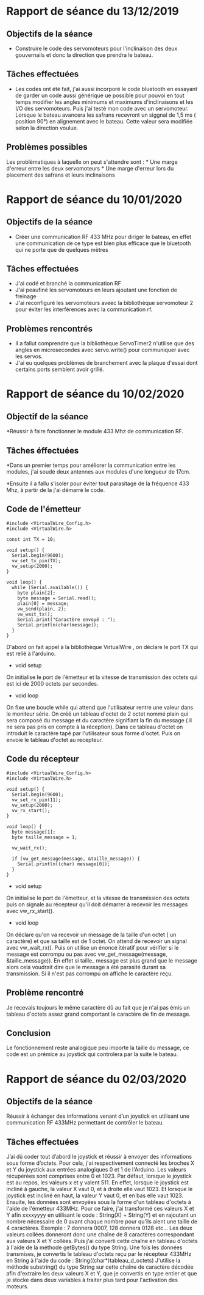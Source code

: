 # Rapport de séance du  13/12/2019

## Objectifs de la séance 
* Construire le code des servomoteurs pour l'inclinaison des deux gouvernails et donc la direction que prendra le bateau.

## Tâches effectuées 
* Les codes ont été fait, j'ai aussi incorporé le code bluetooth en essayant de garder un code aussi générique ue possible pour pouvoi en tout temps modifier les angles minimums et maximums d'inclinaisons et les I/O des servomoteurs. Puis j'ai testé mon code avec un servomoteur.
Lorsque le bateau avancera les safrans recevront un siggnal de 1,5 ms ( position 90°) en alignement avec le bateau. Cette valeur sera modifiée selon la direction voulue.

## Problèmes possibles
Les problèmatiques à laquelle on peut s'attendre sont : 
    * Une marge d'erreur entre les deux servomoteurs
    * Une marge d'erreur lors du placement des safrans et leurs inclinaisons 
    
# Rapport de séance du 10/01/2020

## Objectifs de la séance 
* Créer une communication RF 433 MHz pour diriger le bateau, en effet une communication de ce type est bien plus efficace que le bluetooth qui ne porte que de quelques mètres 

## Tâches effectuées 
* J'ai codé et branché la communication RF 
* J'ai peaufiné les servomoteurs en leurs ajoutant une fonction de freinage 
* J'ai reconfiguré les servomoteurs aveec la bibliothèque servomoteur 2 pour éviter les interférences  avec la communication rf. 

## Problèmes rencontrés 
* Il a fallut comprendre que la bibliothèque ServoTimer2 n'utilise que des angles en microsecondes avec servo.write() pour communiquer avec les servos.
* J'ai eu quelques problèmes de branchement avec la plaque d'essai dont certains ports semblent avoir grillé. 


# Rapport de séance du 10/02/2020

## Objectif de la séance
*Réussir à faire fonctionner le module 433 Mhz de communication RF.

## Tâches éffectuées 

*Dans un premier temps pour améliorer la communication entre les modules, j'ai soudé deux antennes aux modules d'une longueur de 17cm.

*Ensuite il a fallu s'isoler pour éviter tout parasitage de la fréquence 433 Mhz, à partir de la j'ai démarré le code.


## Code de l'émetteur

    #include <VirtualWire_Config.h>
    #include <VirtualWire.h>
    
    const int TX = 10;
    
    void setup() {
      Serial.begin(9600);
      vw_set_tx_pin(TX);
      vw_setup(2000);
    }
    
    void loop() {
      while (Serial.available()) {
        byte plain[2];
        byte message = Serial.read();
        plain[0] = message;
        vw_send(plain, 2);
        vw_wait_tx();
        Serial.print("Caractère envoyé : ");
        Serial.println(char(message));
      }
    }

D'abord on fait appel à la bibliothèque VirtualWire , on déclare le port TX qui est relié à l'arduino.

- void setup 

On initialise le port de l'émetteur et la vitesse de transmission des octets qui est ici de 2000 octets par secondes.

- void loop 

On fixe une boucle while qui attend que l'utilisateur rentre une valeur dans le moniteur série. 
On créé un tableau d'octet de 2 octet nommé plain qui sera composé du message et du caractère signifiant la fin du message ( il ne sera pas pris en compte à la réception).
Dans ce tableau d'octet on introduit le caractère tapé par l'utilisateur sous forme d'octet.
Puis on envoie le tableau d'octet au recepteur. 

## Code du récepteur 

    #include <VirtualWire_Config.h>
    #include <VirtualWire.h>
    
    void setup() {
      Serial.begin(9600);
      vw_set_rx_pin(11);
      vw_setup(2000);
      vw_rx_start();
    }
    
    void loop() {
      byte message[1];
      byte taille_message = 1;
     
      vw_wait_rx();
    
      if (vw_get_message(message, &taille_message)) {
        Serial.println((char) message[0]);
      }
    }

- void setup 

On initialise le port de l'émetteur, et la vitesse de transmission des octets puis on signale au récepteur qu'il doit démarrer à recevoir les messages avec vw_rx_start().

- void loop

On déclare  qu'on va recevoir un message de la taille d'un octet ( un caractère) et que sa taille est de 1 octet. 
On attend de recevoir un signal avec vw_wait_rx().
Puis on utilise un énoncé itératif pour vérifier si le message est corrompu ou pas avec vw_get_message(message, &taille_message)).
En effet si taille_ message est plus grand que le message alors cela voudrait dire que le message a été parasité durant sa transmission. 
Si il n'est pas corrompu on affiche le caractère reçu. 

## Problème rencontré 

Je recevais toujours le même caractère dû au fait que je n'ai pas émis un tableau d'octets assez grand comportant le caractère de fin de message. 

## Conclusion 

Le fonctionnement reste analogique peu importe la taille du message, ce code est un prémice au joystick qui controlera par la suite le bateau.


# Rapport de séance du 02/03/2020

## Objectifs de la séance 
Réussir à échanger des informations venant d’un joystick en utilisant une communication RF 433MHz permettant de contrôler le bateau. 

## Tâches effectuées
J’ai dû coder tout d’abord le joystick et réussir à envoyer des informations sous forme d’octets. Pour cela, j'ai respectivement connecté les broches X et Y du joystick aux entrées analogiques 0 et 1 de l'Arduino. Les valeurs récupérées sont comprises entre 0 et 1023. Par défaut, lorsque le joystick est au repos, les valeurs x et y valent 511. En effet, lorsque le joystick est incliné à gauche, la valeur X vaut 0, et à droite elle vaut 1023. Et lorsque le joystick est incliné en haut, la valeur Y vaut 0, et en bas elle vaut 1023. Ensuite, les données sont envoyées sous la forme d'un tableau d'octets à l'aide de l'émetteur 433MHz. Pour ce faire, j'ai transformé ces valeurs X et Y afin xxxxyyyy en utilisant le code : String(X) + String(Y) et en rajoutant un nombre nécessaire de 0 avant chaque nombre pour qu'ils aient une taille de 4 caractères. Exemple : 7 donnera 0007, 128 donnera 0128 etc... Les deux valeurs collées donneront donc une chaîne de 8 caractères correspondant aux valeurs X et Y collées.
Puis j'ai converti cette chaîne en tableau d'octets à l'aide de la méthode getBytes() du type String.
Une fois les données transmises, je convertis le tableau d'octets reçu par le récepteur 433MHz en String à l'aide du code : String((char*)tableau_d_octets)
J'utilise la méthode substring() du type String sur cette chaîne de caractère décodée afin d'extraire les deux valeurs X et Y, que je convertis en type entier et que je stocke dans deux variables à traiter plus tard pour l'activation des moteurs.

